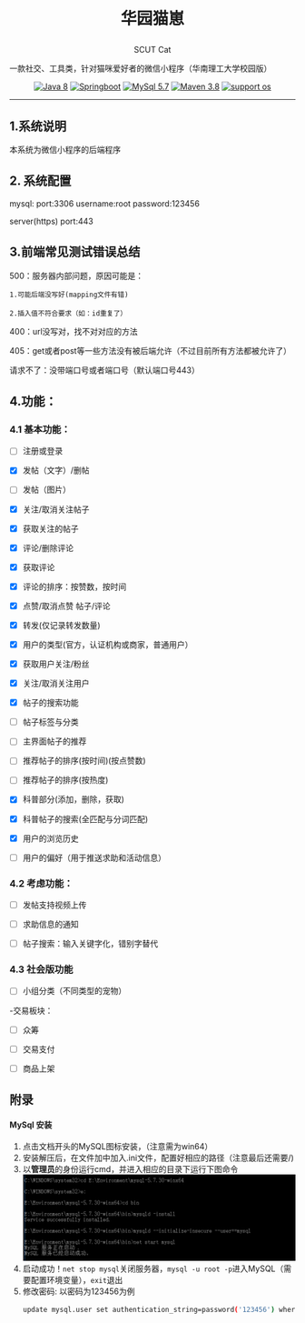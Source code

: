 # <p align='center'>华园猫崽 </p>
<p align='center'>SCUT Cat</p>


一款社交、工具类，针对猫咪爱好者的微信小程序（华南理工大学校园版）

<div align='center'>

[![Java 8](https://img.shields.io/badge/JAVA-8-red?style=for-the-badge)]()
[![Springboot](https://img.shields.io/badge/springboot-2.5-green?style=for-the-badge)](https://spring.io/projects/spring-boot)
[![MySql 5.7](https://img.shields.io/badge/MySql-5.7.0-blue?style=for-the-badge)](https://dev.mysql.com/get/Downloads/MySQL-5.7/mysql-5.7.19-winx64.zip)
[![Maven 3.8](https://img.shields.io/badge/Maven-3.8-lightblue?style=for-the-badge)]()
[![support os](https://img.shields.io/badge/os-linux%2C%20win%2C%20mac-yellow.svg?style=for-the-badge)]()

</div>

---

## 1.系统说明

本系统为微信小程序的后端程序

## 2. 系统配置

mysql: port:3306 username:root password:123456

server(https) port:443 

## 3.前端常见测试错误总结

500：服务器内部问题，原因可能是：

    1.可能后端没写好(mapping文件有错)

    2.插入值不符合要求（如：id重复了）

400：url没写对，找不对对应的方法

405：get或者post等一些方法没有被后端允许（不过目前所有方法都被允许了）

请求不了：没带端口号或者端口号（默认端口号443）

## 4.功能：

### 4.1 基本功能：
- [ ] 注册或登录

- [x] 发帖（文字）/删帖
  
- [ ] 发帖（图片）
  
- [x] 关注/取消关注帖子

- [x] 获取关注的帖子

- [x] 评论/删除评论

- [x] 获取评论

- [x] 评论的排序：按赞数，按时间

- [x] 点赞/取消点赞 帖子/评论

- [x] 转发(仅记录转发数量)
  
- [x] 用户的类型(官方，认证机构或商家，普通用户）
  
- [x] 获取用户关注/粉丝
  
- [x] 关注/取消关注用户
  
- [x] 帖子的搜索功能
  
- [ ] 帖子标签与分类
  
- [ ] 主界面帖子的推荐
  
- [ ] 推荐帖子的排序(按时间)(按点赞数)

- [ ] 推荐帖子的排序(按热度)
  
- [x] 科普部分(添加，删除，获取)

- [x] 科普帖子的搜索(全匹配与分词匹配)
  
- [x] 用户的浏览历史
  
- [ ] 用户的偏好（用于推送求助和活动信息）

### 4.2 考虑功能：
- [ ] 发帖支持视频上传
  
- [ ] 求助信息的通知

- [ ] 帖子搜索：输入关键字化，错别字替代

### 4.3 社会版功能
- [ ] 小组分类（不同类型的宠物） 
 
-交易板块：

- [ ] 众筹
  
- [ ] 交易支付
  
- [ ] 商品上架

## 附录

#### MySql 安装
1. 点击文档开头的MySQL图标安装，（注意需为win64）
2. 安装解压后，在文件加中加入.ini文件，配置好相应的路径（注意最后还需要/)
3. 以**管理员**的身份运行cmd，并进入相应的目录下运行下图命令
![img.png](img.png)
4. 启动成功！`net stop mysql`关闭服务器，`mysql -u root -p`进入MySQL（需要配置环境变量），`exit`退出
5. 修改密码: 以密码为123456为例
   ```bash
   update mysql.user set authentication_string=password('123456') where user='root'and Host = 'localhost';
    ```